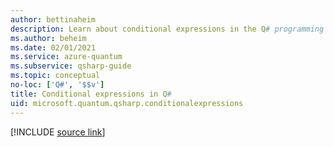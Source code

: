 ```yaml
---
author: bettinaheim
description: Learn about conditional expressions in the Q# programming language.
ms.author: beheim
ms.date: 02/01/2021
ms.service: azure-quantum
ms.subservice: qsharp-guide
ms.topic: conceptual
no-loc: ['Q#', '$$v']
title: Conditional expressions in Q#
uid: microsoft.quantum.qsharp.conditionalexpressions
---
```


<!---
# Conditional expressions in Q#
-->

[!INCLUDE [source link](~/includes/qsharp-language/Specifications/Language/3_Expressions/ConditionalExpressions.md)]